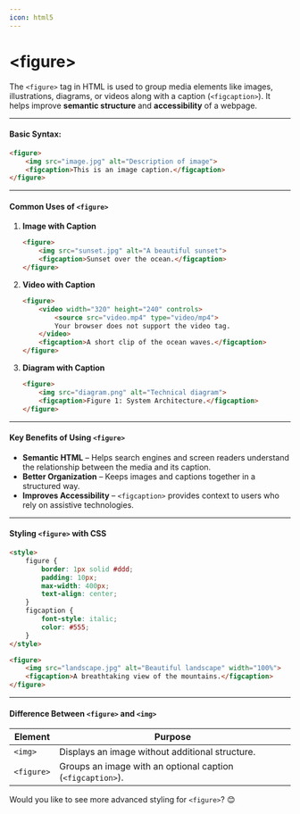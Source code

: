```yaml
---
icon: html5
---
```


# \<figure>

The `<figure>` tag in HTML is used to group media elements like images, illustrations, diagrams, or videos along with a caption (`<figcaption>`). It helps improve **semantic structure** and **accessibility** of a webpage.

***

#### **Basic Syntax:**

```html
<figure>
    <img src="image.jpg" alt="Description of image">
    <figcaption>This is an image caption.</figcaption>
</figure>
```

***

#### **Common Uses of `<figure>`**

1.  **Image with Caption**

    ```html
    <figure>
        <img src="sunset.jpg" alt="A beautiful sunset">
        <figcaption>Sunset over the ocean.</figcaption>
    </figure>
    ```
2.  **Video with Caption**

    ```html
    <figure>
        <video width="320" height="240" controls>
            <source src="video.mp4" type="video/mp4">
            Your browser does not support the video tag.
        </video>
        <figcaption>A short clip of the ocean waves.</figcaption>
    </figure>
    ```
3.  **Diagram with Caption**

    ```html
    <figure>
        <img src="diagram.png" alt="Technical diagram">
        <figcaption>Figure 1: System Architecture.</figcaption>
    </figure>
    ```

***

#### **Key Benefits of Using `<figure>`**

* **Semantic HTML** – Helps search engines and screen readers understand the relationship between the media and its caption.
* **Better Organization** – Keeps images and captions together in a structured way.
* **Improves Accessibility** – `<figcaption>` provides context to users who rely on assistive technologies.

***

#### **Styling `<figure>` with CSS**

```html
<style>
    figure {
        border: 1px solid #ddd;
        padding: 10px;
        max-width: 400px;
        text-align: center;
    }
    figcaption {
        font-style: italic;
        color: #555;
    }
</style>

<figure>
    <img src="landscape.jpg" alt="Beautiful landscape" width="100%">
    <figcaption>A breathtaking view of the mountains.</figcaption>
</figure>
```

***

#### **Difference Between `<figure>` and `<img>`**

| Element    | Purpose                                                    |
| ---------- | ---------------------------------------------------------- |
| `<img>`    | Displays an image without additional structure.            |
| `<figure>` | Groups an image with an optional caption (`<figcaption>`). |

Would you like to see more advanced styling for `<figure>`? 😊
